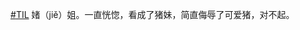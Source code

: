 <p><a href="https://e5n.cc/tags/TIL" class="mention hashtag" rel="tag">#<span>TIL</span></a> 媎（jiě）姐。一直恍惚，看成了猪妹，简直侮辱了可爱猪，对不起。</p>